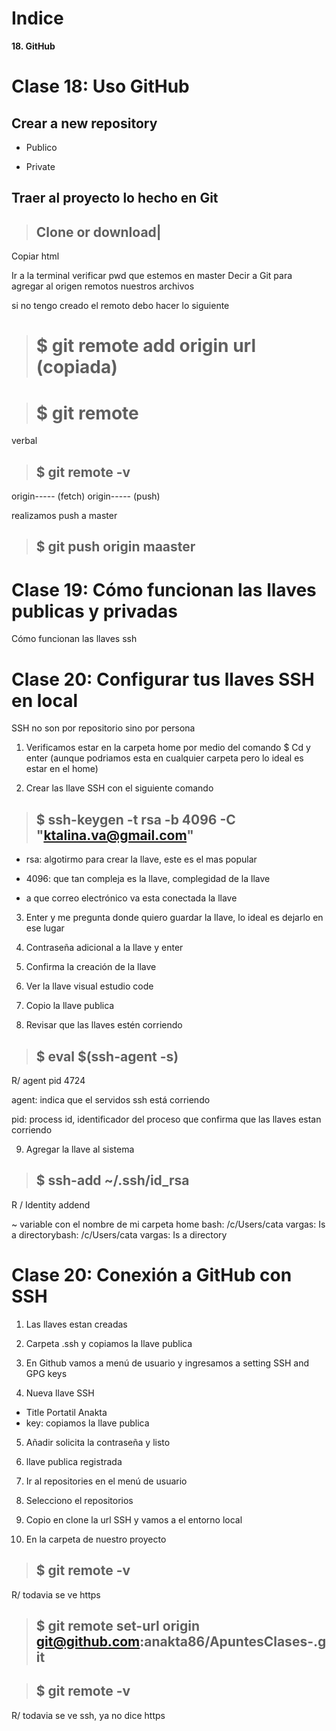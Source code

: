# Indice

**18. GitHub**

# Clase 18: Uso GitHub

## Crear a new repository

* Publico

* Private

## Traer al proyecto lo hecho en Git

>## Clone or download|


Copiar html

Ir a la terminal
verificar pwd que estemos en master
Decir a Git para agregar al origen remotos nuestros archivos

si no tengo creado el remoto  debo hacer lo siguiente


># $ git remote add origin url (copiada)


># $ git remote


verbal
>## $ git remote -v


origin----- (fetch)
origin----- (push)

realizamos push a master

>## $ git push origin maaster

# Clase 19: Cómo funcionan  las llaves publicas y privadas

Cómo funcionan las llaves ssh

# Clase 20: Configurar tus llaves SSH en local

SSH no son por repositorio sino por persona

1. Verificamos estar en la carpeta home por medio del comando $ Cd y enter (aunque podriamos esta en cualquier carpeta pero lo ideal es estar en el home)

2. Crear las llave SSH con el siguiente comando

>## $ ssh-keygen -t rsa -b 4096 -C "ktalina.va@gmail.com"

* rsa: algotirmo para crear la llave, este es el mas popular

* 4096: que tan compleja es la llave, complegidad de la llave

* a que correo electrónico va esta conectada la llave

3. Enter y me pregunta donde quiero guardar la llave, lo ideal es dejarlo en ese lugar

4. Contraseña adicional a la llave y enter

5. Confirma la creación de la llave

6. Ver la llave visual estudio code

7. Copio la llave publica

8. Revisar que las llaves estén corriendo

>## $ eval $(ssh-agent -s)

R/ agent pid 4724 

agent: indica que el servidos ssh está corriendo

pid: process id, identificador  del proceso que confirma que las llaves estan corriendo

9. Agregar la llave al sistema

>## $ ssh-add ~/.ssh/id_rsa

R / Identity addend

~ variable con el nombre de mi carpeta home bash: /c/Users/cata vargas: Is a directorybash: /c/Users/cata vargas: Is a directory

# Clase 20: Conexión a GitHub con SSH

1. Las llaves estan creadas

2. Carpeta .ssh y copiamos la llave publica

3. En Github vamos a menú de usuario y ingresamos a setting SSH and GPG keys

4. Nueva llave SSH
* Title Portatil Anakta
* key: copiamos la llave publica

5. Añadir solicita la contraseña y listo

6. llave publica registrada

7. Ir al repositories en el menú de usuario

8. Selecciono el repositorios

9. Copio en clone la url SSH y vamos a el entorno local

10. En la carpeta de nuestro proyecto

>## $ git remote -v

R/ todavia se ve https

>## $ git remote set-url origin git@github.com:anakta86/ApuntesClases-.git

>## $ git remote -v

R/ todavia se ve ssh, ya no dice https






